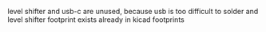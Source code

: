 level shifter and usb-c are unused, because usb is too difficult to solder and level shifter footprint exists already in kicad footprints
